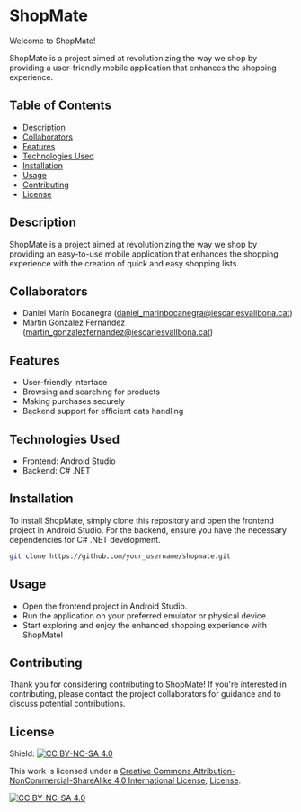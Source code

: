 # ShopMate

Welcome to ShopMate! 

ShopMate is a project aimed at revolutionizing the way we shop by providing a user-friendly mobile application that enhances the shopping experience. 

## Table of Contents
- [Description](#description)
- [Collaborators](#collaborators)
- [Features](#features)
- [Technologies Used](#technologies-used)
- [Installation](#installation)
- [Usage](#usage)
- [Contributing](#contributing)
- [License](#license)

## Description

ShopMate is a project aimed at revolutionizing the way we shop by providing an easy-to-use mobile application that enhances the shopping experience with the creation of quick and easy shopping lists.

## Collaborators

- Daniel Marín Bocanegra ([daniel_marinbocanegra@iescarlesvallbona.cat](mailto:daniel_marinbocanegra@iescarlesvallbona.cat))
- Martín Gonzalez Fernandez ([martin_gonzalezfernandez@iescarlesvallbona.cat](mailto:martin_gonzalezfernandez@iescarlesvallbona.cat))

## Features

- User-friendly interface
- Browsing and searching for products
- Making purchases securely
- Backend support for efficient data handling

## Technologies Used

- Frontend: Android Studio
- Backend: C# .NET

## Installation

To install ShopMate, simply clone this repository and open the frontend project in Android Studio. For the backend, ensure you have the necessary dependencies for C# .NET development.

```bash
git clone https://github.com/your_username/shopmate.git
```

## Usage

- Open the frontend project in Android Studio.
- Run the application on your preferred emulator or physical device.
- Start exploring and enjoy the enhanced shopping experience with ShopMate!

## Contributing

Thank you for considering contributing to ShopMate! If you're interested in contributing, please contact the project collaborators for guidance and to discuss potential contributions.

## License

Shield: [![CC BY-NC-SA 4.0][cc-by-nc-sa-shield]][cc-by-nc-sa]

This work is licensed under a
[Creative Commons Attribution-NonCommercial-ShareAlike 4.0 International License][cc-by-nc-sa], [License](LICENSE).

[![CC BY-NC-SA 4.0][cc-by-nc-sa-image]][cc-by-nc-sa]

[cc-by-nc-sa]: http://creativecommons.org/licenses/by-nc-sa/4.0/
[cc-by-nc-sa-image]: https://licensebuttons.net/l/by-nc-sa/4.0/88x31.png
[cc-by-nc-sa-shield]: https://img.shields.io/badge/License-CC%20BY--NC--SA%204.0-lightgrey.svg


